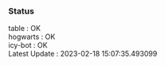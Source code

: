 ### Status


table : OK  
hogwarts : OK  
icy-bot : OK  
Latest Update : 2023-02-18 15:07:35.493099
